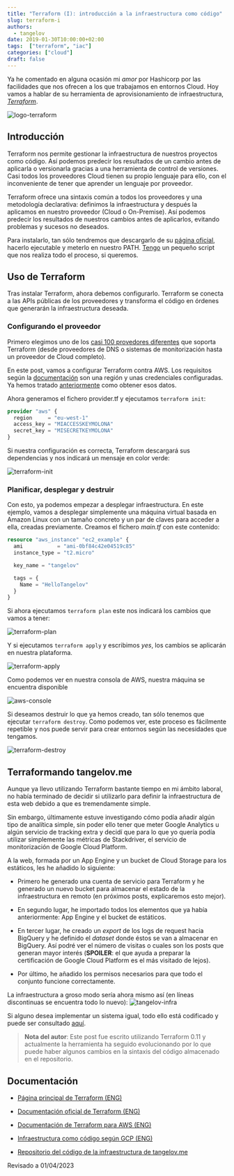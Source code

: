 ```yaml
---
title: "Terraform (I): introducción a la infraestructura como código"
slug: terraform-i
authors:
  - tangelov
date: 2019-01-30T10:00:00+02:00
tags:  ["terraform", "iac"]
categories: ["cloud"]
draft: false
---
```


Ya he comentado en alguna ocasión mi _amor_ por Hashicorp por las facilidades que nos ofrecen a los que trabajamos en entornos Cloud. Hoy vamos a hablar de su herramienta de aprovisionamiento de infraestructura, [_Terraform_](https://www.terraform.io/).

![logo-terraform](https://storage.googleapis.com/tangelov-data/images/0021-00.png)

<!--more-->

## Introducción
Terraform nos permite gestionar la infraestructura de nuestros proyectos como código. Así podemos predecir los resultados de un cambio antes de aplicarla o versionarla gracias a una herramienta de control de versiones. Casi todos los proveedores Cloud tienen su propio lenguaje para ello, con el inconveniente de tener que aprender un lenguaje por proveedor.

Terraform ofrece una sintaxis común a todos los proveedores y una metodología declarativa: definimos la infraestructura y después la aplicamos en nuestro proveedor (Cloud o On-Premise). Así podemos predecir los resultados de nuestros cambios antes de aplicarlos, evitando problemas y sucesos no deseados.

Para instalarlo, tan sólo tendremos que descargarlo de su [página oficial](https://www.terraform.io/downloads.html), hacerlo ejecutable y meterlo en nuestro PATH. [Tengo](https://gitlab.com/tangelov/scripts/blob/master/terraform-installer.sh) un pequeño script que nos realiza todo el proceso, si queremos.

## Uso de Terraform
Tras instalar Terraform, ahora debemos configurarlo. Terraform se conecta a las APIs públicas de los proveedores y transforma el código en órdenes que generarán la infraestructura deseada.


### Configurando el proveedor
Primero elegimos uno de los [casi 100 provedores diferentes](https://www.terraform.io/docs/providers/) que soporta Terraform (desde proveedores de DNS o sistemas de monitorización hasta un proveedor de Cloud completo).

En este post, vamos a configurar Terraform contra AWS. Los requisitos según la [documentación](https://www.terraform.io/docs/providers/aws/index.html) son una región y unas credenciales configuradas. Ya hemos tratado [anteriormente](https://tangelov.me/posts/conectar-linux-con-aws.html) como obtener esos datos.

Ahora generamos el fichero provider.tf y ejecutamos ```terraform init```:
```terraform
provider "aws" {
  region     = "eu-west-1"
  access_key = "MIACCESSKEYMOLONA"
  secret_key = "MISECRETKEYMOLONA"
}
```

Si nuestra configuración es correcta, Terraform descargará sus dependencias y nos indicará un mensaje en color verde:

![terraform-init](https://storage.googleapis.com/tangelov-data/images/0021-01.png)


### Planificar, desplegar y destruir
Con esto, ya podemos empezar a desplegar infraestructura. En este ejemplo, vamos a desplegar simplemente una máquina virtual basada en Amazon Linux con un tamaño concreto y un par de claves para acceder a ella, creadas previamente. Creamos el fichero _main.tf_ con este contenido:

```terraform
resource "aws_instance" "ec2_example" {
  ami           = "ami-0bf84c42e04519c85"
  instance_type = "t2.micro"

  key_name = "tangelov"

  tags = {
    Name = "HelloTangelov"
  }
}
```

Si ahora ejecutamos ```terraform plan``` este nos indicará los cambios que vamos a tener:

![terraform-plan](https://storage.googleapis.com/tangelov-data/images/0021-02.png)

Y si ejecutamos ```terraform apply``` y escribimos _yes_, los cambios se aplicarán en nuestra plataforma.

![terraform-apply](https://storage.googleapis.com/tangelov-data/images/0021-03.png)

Como podemos ver en nuestra consola de AWS, nuestra máquina se encuentra disponible

![aws-console](https://storage.googleapis.com/tangelov-data/images/0021-04.png)

Si deseamos destruir lo que ya hemos creado, tan sólo tenemos que ejecutar ```terraform destroy```. Como podemos ver, este proceso es fácilmente repetible y nos puede servir para crear entornos según las necesidades que tengamos.

![terraform-destroy](https://storage.googleapis.com/tangelov-data/images/0021-05.png)

## Terraformando tangelov.me
Aunque ya llevo utilizando Terraform bastante tiempo en mi ámbito laboral, no había terminado de decidir si utilizarlo para definir la infraestructura de esta web debido a que es tremendamente simple.

Sin embargo, últimamente estuve investigando cómo podía añadir algún tipo de analítica simple, sin poder ello tener que meter Google Analytics u algún servicio de tracking extra y decidí que para lo que yo quería podía utilizar simplemente las métricas de Stackdriver, el servicio de monitorización de Google Cloud Platform.

A la web, formada por un App Engine y un bucket de Cloud Storage para los estáticos, les he añadido lo siguiente:

* Primero he generado una cuenta de servicio para Terraform y he generado un nuevo bucket para almacenar el estado de la infraestructura en remoto (en próximos posts, explicaremos esto mejor).

* En segundo lugar, he importado todos los elementos que ya había anteriormente: App Engine y el bucket de estáticos.

*  En tercer lugar, he creado un _export_ de los logs de request hacia BigQuery y he definido el _dataset_ donde éstos se van a almacenar en BigQuery. Así podré ver el número de visitas o cuales son los posts que generan mayor interés (__SPOILER__: el que ayuda a preparar la certificación de Google Cloud Platform es el más visitado de lejos).

* Por último, he añadido los permisos necesarios para que todo el conjunto funcione correctamente.

La infraestructura a groso modo sería ahora mismo así (en líneas discontinuas se encuentra todo lo nuevo):
![tangelov-infra](https://storage.googleapis.com/tangelov-data/images/0021-06.png)

Si alguno desea implementar un sistema igual, todo ello está codificado y puede ser consultado [aquí](https://gitlab.com/tangelov/tangelov-infra).

> __Nota del autor__: Este post fue escrito utilizando Terraform 0.11 y actualmente la herramienta ha seguido evolucionando por lo que puede haber algunos cambios en la sintaxis del código almacenado en el repositorio.

## Documentación

* [Página principal de Terraform (ENG)](https://www.terraform.io)

* [Documentación oficial de Terraform (ENG)](https://www.terraform.io/docs/index.html)

* [Documentación de Terraform para AWS (ENG)](https://www.terraform.io/docs/providers/aws/)

* [Infraestructura como código según GCP (ENG)](https://cloud.google.com/solutions/infrastructure-as-code/)

* [Repositorio del código de la infraestructura de tangelov.me](https://gitlab.com/tangelov/tangelov-infra)

Revisado a 01/04/2023
